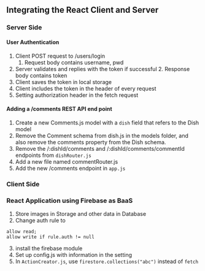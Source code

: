 ## Integrating  the React Client and Server

### Server Side
#### User Authentication
1. Client POST request to /users/login
    1. Request body contains username, pwd
2. Server validates and replies with the token if successful
    2. Response body contains token
3. Client saves the token in local storage
4. Client includes the token in the header of every request
5. Setting authorization header in the fetch request

#### Adding a /comments REST API end point
1. Create a new Comments.js model with a `dish` field that refers to the Dish model
2. Remove the Comment schema from dish.js in the models folder, and also remove the comments property from the Dish schema.
3. Remove the /:dishId/comments and /:dishId/comments/commentId endpoints from `dishRouter.js`
3. Add a new file named commentRouter.js
4. Add the new /comments endpoint in `app.js`

### Client Side


### React Application using Firebase as BaaS
1. Store images in Storage and other data in Database
2. Change auth rule to 
```
allow read; 
allow write if rule.auth != null
```
3. install the firebase module
4. Set up config.js with information in the setting
5. In `ActionCreator.js`, use `firestore.collections("abc")` instead of `fetch`
